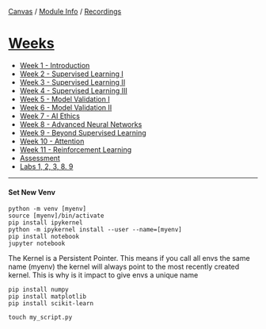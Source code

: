 [Canvas](https://canvas.sussex.ac.uk/courses/31315) /
[Module Info](https://canvas.sussex.ac.uk/courses/31315/pages/module-information?module_item_id=1371606) /
[Recordings](https://sussex.cloud.panopto.eu/Panopto/Pages/Sessions/List.aspx?embedded=1&nomobileprompt=true#folderID=%22e1318202-75a9-4e2a-9b42-b0ce01101ac7%22)

# [Weeks](https://canvas.sussex.ac.uk/courses/31315/modules)
- [Week 1 - Introduction](https://github.com/LukeBirkett/study-planner/tree/main/934G5_Machine_Learning/week_1)
- [Week 2 - Supervised Learning I](https://github.com/LukeBirkett/study-planner/tree/main/934G5_Machine_Learning/week_2)
- [Week 3 - Supervised Learning II](https://github.com/LukeBirkett/study-planner/tree/main/934G5_Machine_Learning/week_3)
- [Week 4 - Supervised Learning III](https://github.com/LukeBirkett/study-planner/tree/main/934G5_Machine_Learning/week_4)
- [Week 5 - Model Validation I](https://github.com/LukeBirkett/study-planner/tree/main/934G5_Machine_Learning/week_5)
- [Week 6 - Model Validation II](https://github.com/LukeBirkett/study-planner/tree/main/934G5_Machine_Learning/week_6)
- [Week 7 - AI Ethics](https://github.com/LukeBirkett/study-planner/tree/main/934G5_Machine_Learning/week_7)
- [Week 8 - Advanced Neural Networks](https://github.com/LukeBirkett/study-planner/tree/main/934G5_Machine_Learning/week_8)
- [Week 9 - Beyond Supervised Learning](https://github.com/LukeBirkett/study-planner/tree/main/934G5_Machine_Learning/week_9)
- [Week 10 - Attention](https://github.com/LukeBirkett/study-planner/tree/main/934G5_Machine_Learning/week_10)
- [Week 11 - Reinforcement Learning](https://github.com/LukeBirkett/study-planner/tree/main/934G5_Machine_Learning/week_11)
- [Assessment](https://github.com/LukeBirkett/study-planner/tree/main/934G5_Machine_Learning/assessment)
- [Labs 1, 2, 3, 8. 9](https://github.com/LukeBirkett/study-planner/tree/main/934G5_Machine_Learning/labs)

---

#### Set New Venv

```
python -m venv [myenv]
source [myenv]/bin/activate
pip install ipykernel
python -m ipykernel install --user --name=[myenv]
pip install notebook
jupyter notebook
```

The Kernel is a Persistent Pointer. This means if you call all envs the same name (myenv) the kernel will always point to the most recently created kernel. This is why is it impact to give envs a unique name

```
pip install numpy
pip install matplotlib
pip install scikit-learn
```

```
touch my_script.py
```
